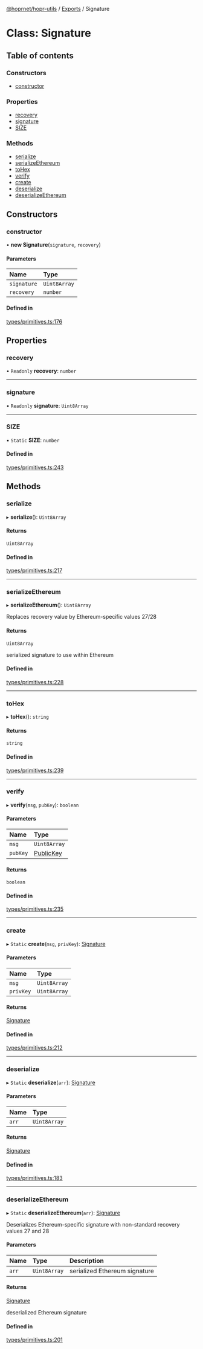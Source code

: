 [@hoprnet/hopr-utils](../README.md) / [Exports](../modules.md) / Signature

# Class: Signature

## Table of contents

### Constructors

- [constructor](signature.md#constructor)

### Properties

- [recovery](signature.md#recovery)
- [signature](signature.md#signature)
- [SIZE](signature.md#size)

### Methods

- [serialize](signature.md#serialize)
- [serializeEthereum](signature.md#serializeethereum)
- [toHex](signature.md#tohex)
- [verify](signature.md#verify)
- [create](signature.md#create)
- [deserialize](signature.md#deserialize)
- [deserializeEthereum](signature.md#deserializeethereum)

## Constructors

### constructor

• **new Signature**(`signature`, `recovery`)

#### Parameters

| Name | Type |
| :------ | :------ |
| `signature` | `Uint8Array` |
| `recovery` | `number` |

#### Defined in

[types/primitives.ts:176](https://github.com/hoprnet/hoprnet/blob/master/packages/utils/src/types/primitives.ts#L176)

## Properties

### recovery

• `Readonly` **recovery**: `number`

___

### signature

• `Readonly` **signature**: `Uint8Array`

___

### SIZE

▪ `Static` **SIZE**: `number`

#### Defined in

[types/primitives.ts:243](https://github.com/hoprnet/hoprnet/blob/master/packages/utils/src/types/primitives.ts#L243)

## Methods

### serialize

▸ **serialize**(): `Uint8Array`

#### Returns

`Uint8Array`

#### Defined in

[types/primitives.ts:217](https://github.com/hoprnet/hoprnet/blob/master/packages/utils/src/types/primitives.ts#L217)

___

### serializeEthereum

▸ **serializeEthereum**(): `Uint8Array`

Replaces recovery value by Ethereum-specific values 27/28

#### Returns

`Uint8Array`

serialized signature to use within Ethereum

#### Defined in

[types/primitives.ts:228](https://github.com/hoprnet/hoprnet/blob/master/packages/utils/src/types/primitives.ts#L228)

___

### toHex

▸ **toHex**(): `string`

#### Returns

`string`

#### Defined in

[types/primitives.ts:239](https://github.com/hoprnet/hoprnet/blob/master/packages/utils/src/types/primitives.ts#L239)

___

### verify

▸ **verify**(`msg`, `pubKey`): `boolean`

#### Parameters

| Name | Type |
| :------ | :------ |
| `msg` | `Uint8Array` |
| `pubKey` | [PublicKey](publickey.md) |

#### Returns

`boolean`

#### Defined in

[types/primitives.ts:235](https://github.com/hoprnet/hoprnet/blob/master/packages/utils/src/types/primitives.ts#L235)

___

### create

▸ `Static` **create**(`msg`, `privKey`): [Signature](signature.md)

#### Parameters

| Name | Type |
| :------ | :------ |
| `msg` | `Uint8Array` |
| `privKey` | `Uint8Array` |

#### Returns

[Signature](signature.md)

#### Defined in

[types/primitives.ts:212](https://github.com/hoprnet/hoprnet/blob/master/packages/utils/src/types/primitives.ts#L212)

___

### deserialize

▸ `Static` **deserialize**(`arr`): [Signature](signature.md)

#### Parameters

| Name | Type |
| :------ | :------ |
| `arr` | `Uint8Array` |

#### Returns

[Signature](signature.md)

#### Defined in

[types/primitives.ts:183](https://github.com/hoprnet/hoprnet/blob/master/packages/utils/src/types/primitives.ts#L183)

___

### deserializeEthereum

▸ `Static` **deserializeEthereum**(`arr`): [Signature](signature.md)

Deserializes Ethereum-specific signature with
non-standard recovery values 27 and 28

#### Parameters

| Name | Type | Description |
| :------ | :------ | :------ |
| `arr` | `Uint8Array` | serialized Ethereum signature |

#### Returns

[Signature](signature.md)

deserialized Ethereum signature

#### Defined in

[types/primitives.ts:201](https://github.com/hoprnet/hoprnet/blob/master/packages/utils/src/types/primitives.ts#L201)
